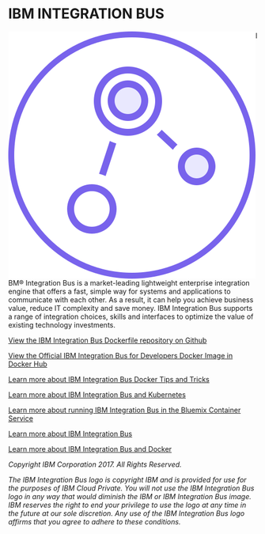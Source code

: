 <!-- Copyright IBM Corporation 2017. All Rights Resevred. -->
# IBM INTEGRATION BUS

<img align="left" src="https://raw.githubusercontent.com/ot4i/iib-helm/master/ibm-integration-bus-dev/IBM_Integration_Bus_Icon.svg?sanitize=true">

IBM® Integration Bus is a market-leading lightweight enterprise integration engine that offers a fast, simple way for systems and applications to communicate with each other. As a result, it can help you achieve business value, reduce IT complexity and save money. IBM Integration Bus supports a range of integration choices, skills and interfaces to optimize the value of existing technology investments. 

[View the IBM Integration Bus Dockerfile repository on Github](https://github.com/ot4i/iib-docker)

[View the Official IBM Integration Bus for Developers Docker Image in Docker Hub](https://hub.docker.com/r/ibmcom/iib/)

[Learn more about IBM Integration Bus Docker Tips and Tricks](https://developer.ibm.com/integration/blog/2017/04/04/ibm-integration-bus-docker-tips-tricks/)

[Learn more about IBM Integration Bus and Kubernetes](https://developer.ibm.com/integration/blog/2017/08/21/first-look-using-ibm-integration-bus-kubernetes/)

[Learn more about running IBM Integration Bus in the Bluemix Container Service](https://developer.ibm.com/integration/blog/2016/11/18/run-ibm-integration-bus-in-bluemix-in-3-easy-steps/)

[Learn more about IBM Integration Bus](https://www.ibm.com/support/knowledgecenter/en/SSMKHH_10.0.0/com.ibm.etools.msgbroker.helphome.doc/help_home_msgbroker.htm)

[Learn more about IBM Integration Bus and Docker](https://www.ibm.com/support/knowledgecenter/en/SSMKHH_10.0.0/com.ibm.etools.mft.doc/bz91300_.htm)

_Copyright IBM Corporation 2017. All Rights Reserved._

_The IBM Integration Bus logo is copyright IBM and is provided for use for the purposes of IBM Cloud Private. You will not use the IBM Integration Bus logo in any way that would diminish the IBM or IBM Integration Bus image. IBM reserves the right to end your privilege to use the logo at any time in the future at our sole discretion. Any use of the IBM Integration Bus logo affirms that you agree to adhere to these conditions._
